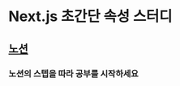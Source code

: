 # Next.js 초간단 속성 스터디

## [노션](https://www.notion.so/1bb90e4a626680449257ec83f33043fa?v=1bb90e4a626680528ef4000c63fb675f&p=1bb90e4a6266804ea73deaf8cc16acb7&pm=s)

### 노션의 스텝을 따라 공부를 시작하세요
